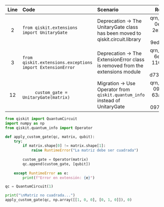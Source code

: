 | Line | Code | Scenario | Reference | Artifact | Refactoring |   
| :--: | :--- | :------- | :-------: | :------- | :---------- | 
| 2 | `from qiskit.extensions import UnitaryGate` | Deprecation -> The UnitaryGate class has been moved to qiskit.circuit.library | qrn_tax_ddbb-0ef4f925-2e1f-4821-a64d-9edcfaacc1c0 | qiskit.extensions | `from qiskit.circuit.library import UnitaryGate` | 
| 3 | `from qiskit.extensions.exceptions import ExtensionError` | Deprecation -> The ExtensionError class is removed from the extensions module | qrn_tax_ddbb-6ecf0d75-110b-4dc1-8d77-d73f6b1eadb5 | qiskit.extensions.exceptions | `# no update needed` | 
| 12 | `     custom_gate = UnitaryGate(matrix)` | Migration -> Use Operator from `qiskit.quantum_info` instead of UnitaryGate | qrn_tax_ddbb-09db4543-63a6-47dd-9cd7-097a6f9fe1a8 | UnitaryGate | `custom_gate = Operator(matrix)` | 

```python
from qiskit import QuantumCircuit
import numpy as np
from qiskit.quantum_info import Operator

def apply_custom_gate(qc, matrix, qubit):
    try:
        if matrix.shape[0] != matrix.shape[1]:
            raise RuntimeError("La matriz debe ser cuadrada")
            
        custom_gate = Operator(matrix)
        qc.append(custom_gate, [qubit])
        
    except RuntimeError as e:
        print(f"Error en extensión: {e}")

qc = QuantumCircuit(1)

print("\nMatriz no cuadrada...")
apply_custom_gate(qc, np.array([[1, 0, 0], [0, 1, 0]]), 0)
```